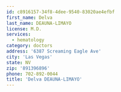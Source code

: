 ```yaml
---
id: c8916157-34f8-4dee-9540-83020ae4efbf
first_name: Delva
last_name: DEAUNA-LIMAYO
license: M.D.
services:
  - hematology
category: doctors
address: '6387 Screaming Eagle Ave'
city: 'Las Vegas'
state: NV
zip: '891396896'
phone: 702-892-0044
title: 'Delva DEAUNA-LIMAYO'
---
```

